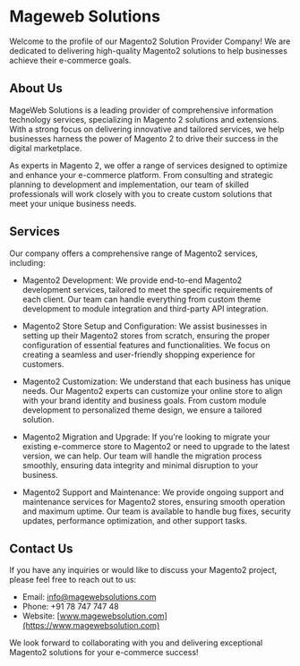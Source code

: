 # Mageweb Solutions 

Welcome to the profile of our Magento2 Solution Provider Company! We are dedicated to delivering high-quality Magento2 solutions to help businesses achieve their e-commerce goals.

## About Us

MageWeb Solutions is a leading provider of comprehensive information technology services, specializing in Magento 2 solutions and extensions. With a strong focus on delivering innovative and tailored services, we help businesses harness the power of Magento 2 to drive their success in the digital marketplace.

As experts in Magento 2, we offer a range of services designed to optimize and enhance your e-commerce platform. From consulting and strategic planning to development and implementation, our team of skilled professionals will work closely with you to create custom solutions that meet your unique business needs.


## Services

Our company offers a comprehensive range of Magento2 services, including:

- Magento2 Development: We provide end-to-end Magento2 development services, tailored to meet the specific requirements of each client. Our team can handle everything from custom theme development to module integration and third-party API integration.

- Magento2 Store Setup and Configuration: We assist businesses in setting up their Magento2 stores from scratch, ensuring the proper configuration of essential features and functionalities. We focus on creating a seamless and user-friendly shopping experience for customers.

- Magento2 Customization: We understand that each business has unique needs. Our Magento2 experts can customize your online store to align with your brand identity and business goals. From custom module development to personalized theme design, we ensure a tailored solution.

- Magento2 Migration and Upgrade: If you're looking to migrate your existing e-commerce store to Magento2 or need to upgrade to the latest version, we can help. Our team will handle the migration process smoothly, ensuring data integrity and minimal disruption to your business.

- Magento2 Support and Maintenance: We provide ongoing support and maintenance services for Magento2 stores, ensuring smooth operation and maximum uptime. Our team is available to handle bug fixes, security updates, performance optimization, and other support tasks.

## Contact Us

If you have any inquiries or would like to discuss your Magento2 project, please feel free to reach out to us:

- Email: [info@magewebsolutions.com](mailto:inf@magewebsolution.com)
- Phone: +91 78 747 747 48
- Website: [www.magewebsolution.com](https://www.magewebsolution.com)

We look forward to collaborating with you and delivering exceptional Magento2 solutions for your e-commerce success!
